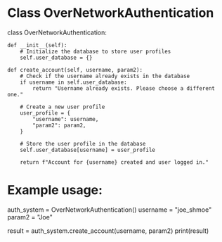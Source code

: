 # Class OverNetworkAuthentication

class OverNetworkAuthentication:

    def __init__(self):
        # Initialize the database to store user profiles
        self.user_database = {}

    def create_account(self, username, param2):
        # Check if the username already exists in the database
        if username in self.user_database:
            return "Username already exists. Please choose a different one."

        # Create a new user profile
        user_profile = {
            "username": username,
            "param2": param2,
        }

        # Store the user profile in the database
        self.user_database[username] = user_profile

        return f"Account for {username} created and user logged in."

# Example usage:
auth_system = OverNetworkAuthentication()
username = "joe_shmoe"
param2 = "Joe"

result = auth_system.create_account(username, param2)
print(result)
